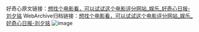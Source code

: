 好奇心原文链接：[想找个电影看，可以试试这个电影评分网站_娱乐_好奇心日报-刘夕铭](https://www.qdaily.com/articles/9255.html)
WebArchive归档链接：[想找个电影看，可以试试这个电影评分网站_娱乐_好奇心日报-刘夕铭](http://web.archive.org/web/20190623153955/https://www.qdaily.com/articles/9255.html)
![image](http://ww3.sinaimg.cn/large/007d5XDply1g3vey15wunj30u02zbb29)